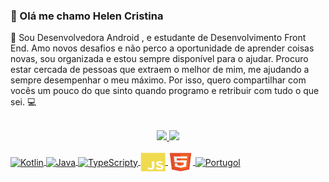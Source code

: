 ### 👋 Olá me chamo Helen Cristina 

 📱 Sou Desenvolvedora Android , e estudante de Desenvolvimento Front End. Amo novos desafios e não perco a oportunidade de aprender coisas novas, sou organizada e estou sempre disponível para o ajudar. Procuro estar cercada de pessoas que extraem o melhor de mim, me ajudando a sempre desempenhar o meu máximo. Por isso, quero compartilhar com vocês um pouco do que sinto quando programo e retribuir com tudo o que sei. 💻
 
 </br> 

<div align="center">
  <a href="https://github.com/HelenCristina19">
  <img height="180em" src="https://github-readme-stats.vercel.app/api?username=HelenCristina19&show_icons=true&theme=dark&include_all_commits=true&count_private=true"/>
  <img height="180em" src="https://github-readme-stats.vercel.app/api/top-langs/?username=HelenCristina19&layout=compact&langs_count=7&theme=dark"/>
</div>
<div style="display: inline_block"><br>
  <img align="center" alt="Kotlin" height="30" width="40" src="https://cms-assets.tutsplus.com/uploads/users/1499/posts/29445/preview_image/kotlin.jpg">
  <img align="center" alt="Java" height="30" width="40" src="https://encrypted-tbn0.gstatic.com/images?q=tbn:ANd9GcRBXpmZDjU5o66ZyTUgRMGi1gLsFgoIOZmt68Jy9GXFHgH1wvoS9vVjLAM_ONroo4Suoek&usqp=CAU">
  <img align="center" alt="TypeScripty" height="30" width="40" src="https://icons.veryicon.com/png/o/business/vscode-program-item-icon/typescript-def.png">
  <img align="center" alt="Js" height="30" width="40" src="https://raw.githubusercontent.com/devicons/devicon/master/icons/javascript/javascript-plain.svg">
  <img align="center" alt="HTML" height="30" width="40" src="https://raw.githubusercontent.com/devicons/devicon/master/icons/html5/html5-original.svg">
  <img align="center" alt="Portugol" height="30" width="40" src="https://webcatalog.io/apps/portugol-webstudio/">
  

</div>
  
  
  ##
  


